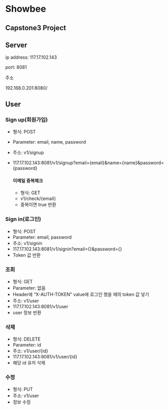 # Showbee
## Capstone3 Project
## Server

ip address: 117.17.102.143

port: 8081

주소

192.168.0.201:8080/

## User
### Sign up(회원가입)

- 형식: POST
- Parameter: email, name, password
- 주소: v1/signup
- 117.17.102.143:8081/v1/signup?email={email}&name={name}&password={password}
    
    #### 이메일 중복체크
    
    - 형식: GET
    - v1/check/{email}
    - 중복이면 true 반환

### Sign in(로그인)

- 형식: POST
- Parameter: email, password
- 주소: v1/signin
- 117.17.102.143:8081/v1/signin?email={}&password={}
- Token 값 반환

### 조회

- 형식: GET
- Parameter: 없음
- Header에 “X-AUTH-TOKEN” value에 로그인 했을 때의 token 값 넣기
- 주소: v1/user
- 117.17.102.143:8081/v1/user
- user 정보 반환

### 삭제

- 형식: DELETE
- Parameter: id
- 주소: v1/user/{id}
- 117.17.102.143:8081/v1/user/{id}
- 해당 id 유저 삭제

### 수정

- 형식: PUT
- 주소: v1/user
- 정보 수정


